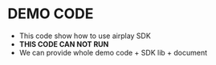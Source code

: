 # DEMO CODE   

* This code show how to use airplay SDK             
* **THIS CODE CAN NOT RUN**                 
* We can provide whole demo code + SDK lib + document    

 

